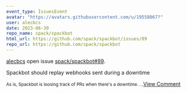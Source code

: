 ```yaml
---
event_type: IssuesEvent
avatar: "https://avatars.githubusercontent.com/u/19558067?"
user: alecbcs
date: 2023-06-30
repo_name: spack/spackbot
html_url: https://github.com/spack/spackbot/issues/89
repo_url: https://github.com/spack/spackbot
---
```


<a href='https://github.com/alecbcs' target='_blank'>alecbcs</a> open issue <a href='https://github.com/spack/spackbot/issues/89' target='_blank'>spack/spackbot#89</a>.

<p>Spackbot should replay webhooks sent during a downtime</p><small>As is, Spackbot is loosing track of PRs when there's a downtime....</small><a href='https://github.com/spack/spackbot/issues/89' target='_blank'>View Comment</a>